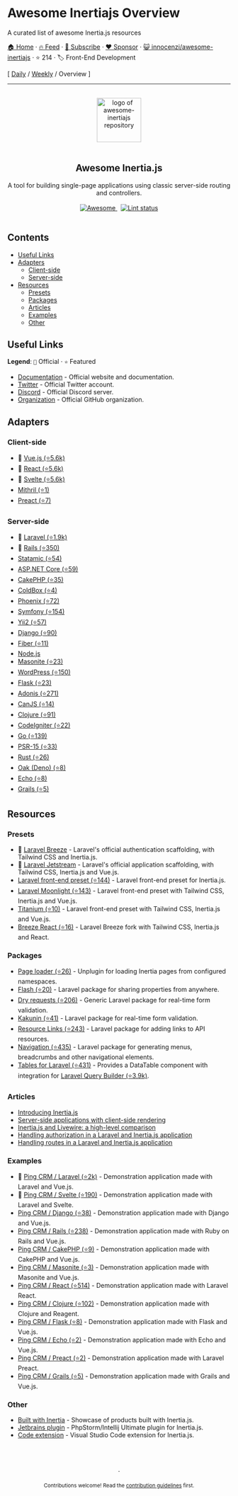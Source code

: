 # Awesome Inertiajs Overview

A curated list of awesome Inertia.js resources

[🏠 Home](/README.md) · [🔥 Feed](https://www.trackawesomelist.com/innocenzi/awesome-inertiajs/rss.xml) · [📮 Subscribe](https://trackawesomelist.us17.list-manage.com/subscribe?u=d2f0117aa829c83a63ec63c2f&id=36a103854c) · [❤️  Sponsor](https://github.com/sponsors/theowenyoung) · [😺 innocenzi/awesome-inertiajs](https://github.com/innocenzi/awesome-inertiajs) · ⭐ 214 · 🏷️ Front-End Development

[ [Daily](/content/innocenzi/awesome-inertiajs/README.md) / [Weekly](/content/innocenzi/awesome-inertiajs/week/README.md) / Overview ]

---

<!--lint disable awesome-heading awesome-git-repo-age awesome-github double-link-->

<p align="center">
  <br />
  <a href="https://inertiajs.com/">
    <img width="100" src="https://github.com/innocenzi/awesome-inertiajs/raw/main/./assets/logo.svg" alt="logo of awesome-inertiajs repository">
  </a>
  <br />
  <br />
</p>

<h2 align="center">Awesome Inertia.js</h2>

<p align="center">
  A tool for building single-page applications using classic server-side routing and controllers.
  <br />
  <br />
  <a href="https://github.com/sindresorhus/awesome">
    <img src="https://cdn.rawgit.com/sindresorhus/awesome/d7305f38d29fed78fa85652e3a63e154dd8e8829/media/badge.svg" alt="Awesome">
  </a>
  &nbsp;
  <a href="https://github.com/sindresorhus/awesome-lint">
    <img src="https://github.com/innocenzi/awesome-inertiajs/workflows/Lint/badge.svg" alt="Lint status">
  </a>
  <br />
  <br />
</p>

## Contents

*   [Useful Links](#useful-links)
*   [Adapters](#adapters)
    *   [Client-side](#client-side)
    *   [Server-side](#server-side)
*   [Resources](#resources)
    *   [Presets](#presets)
    *   [Packages](#packages)
    *   [Articles](#articles)
    *   [Examples](#examples)
    *   [Other](#other)

## Useful Links

**Legend**: `💜` Official · `⭐` Featured

*   [Documentation](http://inertiajs.com) - Official website and documentation.
*   [Twitter](https://twitter.com/inertiajs) - Official Twitter account.
*   [Discord](https://discord.gg/gwgxN8Y) - Official Discord server.
*   [Organization](https://github.com/inertiajs) - Official GitHub organization.

## Adapters

### Client-side

*   💜 [Vue.js (⭐5.6k)](https://github.com/inertiajs/inertia/tree/master/packages/inertia-vue)
*   💜 [React (⭐5.6k)](https://github.com/inertiajs/inertia/tree/master/packages/inertia-react)
*   💜 [Svelte (⭐5.6k)](https://github.com/inertiajs/inertia/tree/master/packages/inertia-svelte)
*   [Mithril (⭐1)](https://github.com/maicol07/inertia-mithril)
*   [Preact (⭐7)](https://github.com/jrson83/inertia-preact)

### Server-side

*   💜 [Laravel (⭐1.9k)](https://github.com/inertiajs/inertia-laravel)
*   💜 [Rails (⭐350)](https://github.com/inertiajs/inertia-rails)
*   [Statamic (⭐54)](https://github.com/hotmeteor/inertia-statamic)
*   [ASP.NET Core (⭐59)](https://github.com/Nothing-Works/inertia-aspnetcore)
*   [CakePHP (⭐35)](https://github.com/ishanvyas22/cakephp-inertiajs)
*   [ColdBox (⭐4)](https://github.com/elpete/cbInertia)
*   [Phoenix (⭐72)](https://github.com/devato/inertia_phoenix)
*   [Symfony (⭐154)](https://github.com/rompetomp/inertia-bundle)
*   [Yii2 (⭐57)](https://github.com/tbreuss/yii2-inertia)
*   [Django (⭐90)](https://github.com/zodman/inertia-django)
*   [Fiber (⭐11)](https://github.com/theArtechnology/fiber-inertia)
*   [Node.js](https://github.com/jordankaerim/inertia-node)
*   [Masonite (⭐23)](https://github.com/girardinsamuel/masonite-inertia)
*   [WordPress (⭐150)](https://github.com/boxybird/wordpress-inertia-plugin)
*   [Flask (⭐23)](https://github.com/j0ack/flask-inertia)
*   [Adonis (⭐271)](https://github.com/eidellev/inertiajs-adonisjs)
*   [CanJS (⭐14)](https://github.com/cherifGsoul/inertia-can)
*   [Clojure (⭐91)](https://github.com/prestancedesign/inertia-clojure)
*   [CodeIgniter (⭐22)](https://github.com/amiranagram/inertia-codeigniter-4)
*   [Go (⭐139)](https://github.com/petaki/inertia-go)
*   [PSR-15 (⭐33)](https://github.com/cherifGsoul/inertia-psr15)
*   [Rust (⭐26)](https://github.com/stuarth/inertia-rs)
*   [Oak (Deno) (⭐8)](https://github.com/jcs224/oak_inertia)
*   [Echo (⭐8)](https://github.com/kohkimakimoto/inertia-echo)
*   [Grails (⭐5)](https://github.com/matrei/grails-inertia-plugin)

## Resources

### Presets

*   💜 [Laravel Breeze](https://laravel.com/docs/8.x/starter-kits#breeze-and-inertia) - Laravel's official authentication scaffolding, with Tailwind CSS and Inertia.js.
*   💜 [Laravel Jetstream](https://jetstream.laravel.com/1.x/stacks/inertia.html) - Laravel's official application scaffolding, with Tailwind CSS, Inertia.js and Vue.js.
*   [Laravel front-end preset (⭐144)](https://github.com/laravel-frontend-presets/inertiajs) - Laravel front-end preset for Inertia.js.
*   [Laravel Moonlight (⭐143)](https://github.com/TitasGailius/laravel-moonlight) - Laravel front-end preset with Tailwind CSS, Inertia.js and Vue.js.
*   [Titanium (⭐10)](https://github.com/usetitanium/inertia) - Laravel front-end preset with Tailwind CSS, Inertia.js and Vue.js.
*   [Breeze React (⭐16)](https://github.com/lucky-media/breeze-react) - Laravel Breeze fork with Tailwind CSS, Inertia.js and React.

### Packages

*   [Page loader (⭐26)](https://github.com/ycs77/inertia-plugin) - Unplugin for loading Inertia pages from configured namespaces.
*   [Flash (⭐20)](https://github.com/igerslike/inertia-flash) - Laravel package for sharing properties from anywhere.
*   [Dry requests (⭐206)](https://github.com/dive-be/laravel-dry-requests) - Generic Laravel package for real-time form validation.
*   [Kakunin (⭐41)](https://github.com/Juhlinus/kakunin) - Laravel package for real-time form validation.
*   [Resource Links (⭐243)](https://github.com/spatie/laravel-resource-links) - Laravel package for adding links to API resources.
*   [Navigation (⭐435)](https://github.com/spatie/laravel-navigation) - Laravel package for generating menus, breadcrumbs and other navigational elements.
*   [Tables for Laravel (⭐431)](https://github.com/protonemedia/inertiajs-tables-laravel-query-builder) - Provides a DataTable component with integration for [Laravel Query Builder (⭐3.9k)](https://github.com/spatie/laravel-query-builder).

### Articles

*   [Introducing Inertia.js](https://reinink.ca/articles/introducing-inertia-js)
*   [Server-side applications with client-side rendering](https://reinink.ca/articles/server-side-apps-with-client-side-rendering)
*   [Inertia.js and Livewire: a high-level comparison](https://sebastiandedeyne.com/inertia-js-and-livewire-a-high-level-comparison/)
*   [Handling authorization in a Laravel and Inertia.js application](https://sebastiandedeyne.com/handling-authorization-in-a-laravel-and-inertia-application/)
*   [Handling routes in a Laravel and Inertia.js application](https://sebastiandedeyne.com/handling-routes-in-a-laravel-inertia-application/)

### Examples

*   💜 [Ping CRM / Laravel (⭐2k)](https://github.com/inertiajs/pingcrm/) - Demonstration application made with Laravel and Vue.js.
*   💜 [Ping CRM / Svelte (⭐190)](https://github.com/inertiajs/pingcrm-svelte) - Demonstration application made with Laravel and Svelte.
*   [Ping CRM / Django (⭐38)](https://github.com/zodman/django-inertia-demo) - Demonstration application made with Django and Vue.js.
*   [Ping CRM / Rails (⭐238)](https://github.com/ledermann/pingcrm) - Demonstration application made with Ruby on Rails and Vue.js.
*   [Ping CRM / CakePHP (⭐9)](https://github.com/ishanvyas22/cakephp-pingcrm) - Demonstration application made with CakePHP and Vue.js.
*   [Ping CRM / Masonite (⭐3)](https://github.com/girardinsamuel/pingcrm-masonite) - Demonstration application made with Masonite and Vue.js.
*   [Ping CRM / React (⭐514)](https://github.com/Landish/pingcrm-react) - Demonstration application made with Laravel React.
*   [Ping CRM / Clojure (⭐102)](https://github.com/prestancedesign/pingcrm-clojure) - Demonstration application made with Clojure and Reagent.
*   [Ping CRM / Flask (⭐8)](https://github.com/j0ack/pingcrm-flask) - Demonstration application made with Flask and Vue.js.
*   [Ping CRM / Echo (⭐2)](https://github.com/kohkimakimoto/pingcrm-echo) - Demonstration application made with Echo and Vue.js.
*   [Ping CRM / Preact (⭐2)](https://github.com/jrson83/pingcrm-preact) - Demonstration application made with Laravel Preact.
*   [Ping CRM / Grails (⭐5)](https://github.com/matrei/pingcrm-grails) - Demonstration application made with Grails and Vue.js.

### Other

*   [Built with Inertia](https://builtwithinertia.com/) - Showcase of products built with Inertia.js.
*   [Jetbrains plugin](https://plugins.jetbrains.com/plugin/17435-inertia-js-support) - PhpStorm/Intellij Ultimate plugin for Inertia.js.
*   [Code extension](https://marketplace.visualstudio.com/items?itemName=nhedger.inertia) - Visual Studio Code extension for Inertia.js.

<p align="center">
  <br />
  <br />
  <br />
  ·
  <br />
  <br />
  <sub>Contributions welcome! Read the <a href=".github/CONTRIBUTING.md">contribution guidelines</a> first.</sub>
</p>

